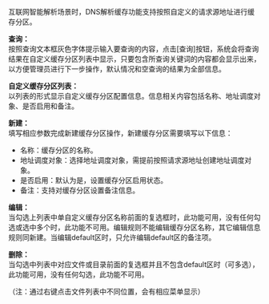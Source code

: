 互联网智能解析场景时，DNS解析缓存功能支持按照自定义的请求源地址进行缓存分区。

**查询：**  
按照查询文本框灰色字体提示输入要查询的内容，点击[查询]按钮，系统会将查询结果在自定义缓存分区列表中显示，只要包含所查询关键词的内容都会显示出来，以方便管理员进行下一步操作，默认情况和空查询的结果为全部信息。

**自定义缓存分区列表：**  
以列表的形式显示自定义缓存分区配置信息。信息相关内容包括名称、地址调度对象、是否启用和备注。

**新建：**  
填写相应参数完成新建缓存分区操作，新建缓存分区需要填写以下信息：
- 名称：缓存分区的名称。
- 地址调度对象：选择地址调度对象，需提前按照请求源地址创建地址调度对象。
- 是否启用：默认为是，设置缓存分区启用状态。
- 备注：支持对缓存分区设置备注信息。

**编辑：**  
当勾选上列表中单自定义缓存分区名称前面的复选框时，此功能可用，没有任何勾选或选中多个时，此功能不可用。编辑规则不能编辑缓存分区名称，其它编辑信息规则同新建。当编辑default区时，只允许编辑default区的备注项。

**删除：**  
当勾选中列表中对应文件或目录前面的复选框并且不包含default区时（可多选），此功能可用，没有任何勾选，此功能不可用。

（注：通过右键点击文件列表中不同位置，会有相应菜单显示）
